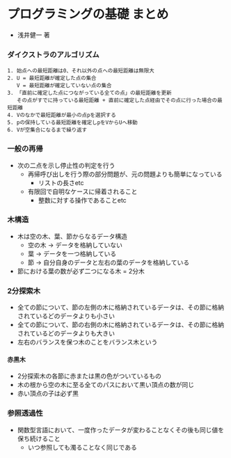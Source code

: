 # プログラミングの基礎 まとめ
- 浅井健一 著

### ダイクストラのアルゴリズム
```
1. 始点への最短距離は0、それ以外の点への最短距離は無限大
2. U = 最短距離が確定した点の集合
   V = 最短距離が確定していない点の集合
3. 「直前に確定した点につながっている全ての点」の最短距離を更新
   その点がすでに持っている最短距離 + 直前に確定した点経由でその点に行った場合の最短距離
4. Vのなかで最短距離が最小の点pを選択する
5. pの保持している最短距離を確定しpをVからUへ移動
6. Vが空集合になるまで繰り返す
```

### 一般の再帰
- 次の二点を示し停止性の判定を行う
  - 再帰呼び出しを行う際の部分問題が、元の問題よりも簡単になっている
    - リストの長さetc
  - 有限回で自明なケースに帰着されること
    - 整数に対する操作であることetc

### 木構造
- 木は空の木、葉、節からなるデータ構造
  - 空の木 -> データを格納していない
  - 葉 -> データを一つ格納している
  - 節 -> 自分自身のデータと左右の葉のデータを格納している
- 節における葉の数が必ず二つになる木 = 2分木

### 2分探索木
- 全ての節について、節の左側の木に格納されているデータは、その節に格納されているどのデータよりも小さい
- 全ての節について、節の右側の木に格納されているデータは、その節に格納されているどのデータよりも大きい
- 左右のバランスを保つ木のことをバランス木という

#### 赤黒木
- 2分探索木の各節に赤または黒の色がついているもの
- 木の根から空の木に至る全てのパスにおいて黒い頂点の数が同じ
- 赤い頂点の子は必ず黒

### 参照透過性
- 関数型言語において、一度作ったデータが変わることなくその後も同じ値を保ち続けること
  - いつ参照しても濁ることなく同じである
